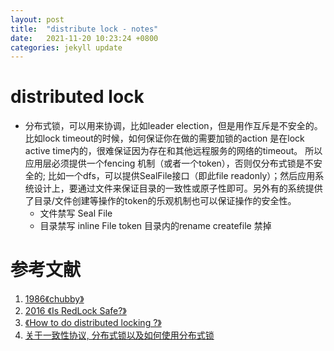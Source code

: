 ```yaml
---
layout: post
title:  "distribute lock - notes"
date:   2021-11-20 10:23:24 +0800
categories: jekyll update
---
```


# distributed lock

* 分布式锁，可以用来协调，比如leader election，但是用作互斥是不安全的。比如lock timeout的时候，如何保证你在做的需要加锁的action 是在lock active time内的，很难保证因为存在和其他远程服务的网络的timeout。
所以应用层必须提供一个fencing 机制（或者一个token），否则仅分布式锁是不安全的;
比如一个dfs，可以提供SealFile接口（即此file readonly）；然后应用系统设计上，要通过文件来保证目录的一致性或原子性即可。另外有的系统提供了目录/文件创建等操作的token的乐观机制也可以保证操作的安全性。
  * 文件禁写 Seal File
  * 目录禁写 inline File token 目录内的rename createfile 禁掉

# 参考文献

1. [ 1986《chubby》][Chubby]
2. [ 2016 《Is RedLock Safe?》][RedLock]
3. [《How to do distributed locking ?》][martin]
4. [ 关于一致性协议, 分布式锁以及如何使用分布式锁 ][talk]

[Chubby]:https://static.googleusercontent.com/media/research.google.com/zh-CN//archive/chubby-osdi06.pdf?spm=ata.21736010.0.0.1e65334c5fm4XT&file=chubby-osdi06.pdf
[RedLock]:https://www.snowflake.com/wp-content/uploads/2019/06/Snowflake_SIGMOD.pdf
[martin]:https://martin.kleppmann.com/2016/02/08/how-to-do-distributed-locking.html?spm=ata.21736010.0.0.1e65334c5fm4XT
[talk]:https://zhuanlan.zhihu.com/p/31666418?from_voters_page=true